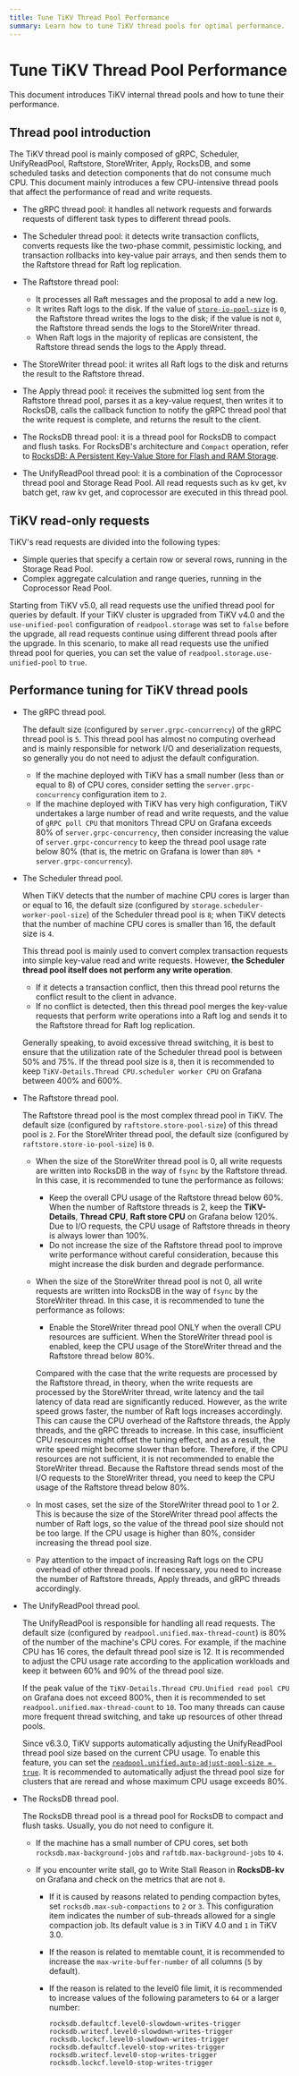 ```yaml
---
title: Tune TiKV Thread Pool Performance
summary: Learn how to tune TiKV thread pools for optimal performance.
---
```


# Tune TiKV Thread Pool Performance

This document introduces TiKV internal thread pools and how to tune their performance.

## Thread pool introduction

The TiKV thread pool is mainly composed of gRPC, Scheduler, UnifyReadPool, Raftstore, StoreWriter, Apply, RocksDB, and some scheduled tasks and detection components that do not consume much CPU. This document mainly introduces a few CPU-intensive thread pools that affect the performance of read and write requests.

* The gRPC thread pool: it handles all network requests and forwards requests of different task types to different thread pools.

* The Scheduler thread pool: it detects write transaction conflicts, converts requests like the two-phase commit, pessimistic locking, and transaction rollbacks into key-value pair arrays, and then sends them to the Raftstore thread for Raft log replication.

* The Raftstore thread pool:

    - It processes all Raft messages and the proposal to add a new log.
    - It writes Raft logs to the disk. If the value of  [`store-io-pool-size`](/tikv-configuration-file.md#store-io-pool-size-new-in-v530) is `0`, the Raftstore thread writes the logs to the disk; if the value is not `0`, the Raftstore thread sends the logs to the StoreWriter thread.
    - When Raft logs in the majority of replicas are consistent, the Raftstore thread sends the logs to the Apply thread.

* The StoreWriter thread pool: it writes all Raft logs to the disk and returns the result to the Raftstore thread.

* The Apply thread pool: it receives the submitted log sent from the Raftstore thread pool, parses it as a key-value request, then writes it to RocksDB, calls the callback function to notify the gRPC thread pool that the write request is complete, and returns the result to the client.

* The RocksDB thread pool: it is a thread pool for RocksDB to compact and flush tasks. For RocksDB's architecture and `Compact` operation, refer to [RocksDB: A Persistent Key-Value Store for Flash and RAM Storage](https://github.com/facebook/rocksdb).

* The UnifyReadPool thread pool: it is a combination of the Coprocessor thread pool and Storage Read Pool. All read requests such as kv get, kv batch get, raw kv get, and coprocessor are executed in this thread pool.

## TiKV read-only requests

TiKV's read requests are divided into the following types:

- Simple queries that specify a certain row or several rows, running in the Storage Read Pool.
- Complex aggregate calculation and range queries, running in the Coprocessor Read Pool.

Starting from TiKV v5.0, all read requests use the unified thread pool for queries by default. If your TiKV cluster is upgraded from TiKV v4.0 and the `use-unified-pool` configuration of `readpool.storage` was set to `false` before the upgrade, all read requests continue using different thread pools after the upgrade. In this scenario, to make all read requests use the unified thread pool for queries, you can set the value of `readpool.storage.use-unified-pool` to `true`.

## Performance tuning for TiKV thread pools

* The gRPC thread pool.

    The default size (configured by `server.grpc-concurrency`) of the gRPC thread pool is `5`. This thread pool has almost no computing overhead and is mainly responsible for network I/O and deserialization requests, so generally you do not need to adjust the default configuration.

    - If the machine deployed with TiKV has a small number (less than or equal to 8) of CPU cores, consider setting the `server.grpc-concurrency` configuration item to `2`.
    - If the machine deployed with TiKV has very high configuration, TiKV undertakes a large number of read and write requests, and the value of `gRPC poll CPU` that monitors Thread CPU on Grafana exceeds 80% of `server.grpc-concurrency`, then consider increasing the value of `server.grpc-concurrency` to keep the thread pool usage rate below 80% (that is, the metric on Grafana is lower than `80% * server.grpc-concurrency`).

* The Scheduler thread pool.

    When TiKV detects that the number of machine CPU cores is larger than or equal to 16, the default size (configured by `storage.scheduler-worker-pool-size`) of the Scheduler thread pool is `8`; when TiKV detects that the number of machine CPU cores is smaller than 16, the default size is `4`.

    This thread pool is mainly used to convert complex transaction requests into simple key-value read and write requests. However, **the Scheduler thread pool itself does not perform any write operation**.

    - If it detects a transaction conflict, then this thread pool returns the conflict result to the client in advance.
    - If no conflict is detected, then this thread pool merges the key-value requests that perform write operations into a Raft log and sends it to the Raftstore thread for Raft log replication.

    Generally speaking, to avoid excessive thread switching, it is best to ensure that the utilization rate of the Scheduler thread pool is between 50% and 75%. If the thread pool size is `8`, then it is recommended to keep `TiKV-Details.Thread CPU.scheduler worker CPU` on Grafana between 400% and 600%.

* The Raftstore thread pool.

    The Raftstore thread pool is the most complex thread pool in TiKV. The default size (configured by `raftstore.store-pool-size`) of this thread pool is `2`. For the StoreWriter thread pool, the default size (configured by `raftstore.store-io-pool-size`) is `0`.

    - When the size of the StoreWriter thread pool is 0, all write requests are written into RocksDB in the way of `fsync` by the Raftstore thread. In this case, it is recommended to tune the performance as follows:

        - Keep the overall CPU usage of the Raftstore thread below 60%. When the number of Raftstore threads is 2, keep the **TiKV-Details**, **Thread CPU**, **Raft store CPU** on Grafana below 120%. Due to I/O requests, the CPU usage of Raftstore threads in theory is always lower than 100%.
        - Do not increase the size of the Raftstore thread pool to improve write performance without careful consideration, because this might increase the disk burden and degrade performance.

    - When the size of the StoreWriter thread pool is not 0, all write requests are written into RocksDB in the way of `fsync` by the StoreWriter thread. In this case, it is recommended to tune the performance as follows:

        - Enable the StoreWriter thread pool ONLY when the overall CPU resources are sufficient. When the StoreWriter thread pool is enabled, keep the CPU usage of the StoreWriter thread and the Raftstore thread below 80%.

         Compared with the case that the write requests are processed by the Raftstore thread, in theory, when the write requests are processed by the StoreWriter thread, write latency and the tail latency of data read are significantly reduced. However, as the write speed grows faster, the number of Raft logs increases accordingly. This can cause the CPU overhead of the Raftstore threads, the Apply threads, and the gRPC threads to increase. In this case, insufficient CPU resources might offset the tuning effect, and as a result, the write speed might become slower than before. Therefore, if the CPU resources are not sufficient, it is not recommended to enable the StoreWriter thread. Because the Raftstore thread sends most of the I/O requests to the StoreWriter thread, you need to keep the CPU usage of the Raftstore thread below 80%.

    - In most cases, set the size of the StoreWriter thread pool to 1 or 2. This is because the size of the StoreWriter thread pool affects the number of Raft logs, so the value of the thread pool size should not be too large. If the CPU usage is higher than 80%, consider increasing the thread pool size.

    - Pay attention to the impact of increasing Raft logs on the CPU overhead of other thread pools. If necessary, you need to increase the number of Raftstore threads, Apply threads, and gRPC threads accordingly.

* The UnifyReadPool thread pool.

    The UnifyReadPool is responsible for handling all read requests. The default size (configured by `readpool.unified.max-thread-count`) is 80% of the number of the machine's CPU cores. For example, if the machine CPU has 16 cores, the default thread pool size is 12. It is recommended to adjust the CPU usage rate according to the application workloads and keep it between 60% and 90% of the thread pool size.

    If the peak value of the `TiKV-Details.Thread CPU.Unified read pool CPU` on Grafana does not exceed 800%, then it is recommended to set `readpool.unified.max-thread-count` to `10`. Too many threads can cause more frequent thread switching, and take up resources of other thread pools.

    Since v6.3.0, TiKV supports automatically adjusting the UnifyReadPool thread pool size based on the current CPU usage. To enable this feature, you can set the [`readpool.unified.auto-adjust-pool-size = true`](/tikv-configuration-file.md#auto-adjust-pool-size-new-in-v630). It is recommended to automatically adjust the thread pool size for clusters that are reread and whose maximum CPU usage exceeds 80%.

* The RocksDB thread pool.

    The RocksDB thread pool is a thread pool for RocksDB to compact and flush tasks. Usually, you do not need to configure it.

    * If the machine has a small number of CPU cores, set both `rocksdb.max-background-jobs` and `raftdb.max-background-jobs` to `4`.
    * If you encounter write stall, go to Write Stall Reason in **RocksDB-kv** on Grafana and check on the metrics that are not `0`.

        * If it is caused by reasons related to pending compaction bytes, set `rocksdb.max-sub-compactions` to `2` or `3`. This configuration item indicates the number of sub-threads allowed for a single compaction job. Its default value is `3` in TiKV 4.0 and `1` in TiKV 3.0.
        * If the reason is related to memtable count, it is recommended to increase the `max-write-buffer-number` of all columns (`5` by default).
        * If the reason is related to the level0 file limit, it is recommended to increase values of the following parameters to `64` or a larger number:

            ```
            rocksdb.defaultcf.level0-slowdown-writes-trigger
            rocksdb.writecf.level0-slowdown-writes-trigger
            rocksdb.lockcf.level0-slowdown-writes-trigger
            rocksdb.defaultcf.level0-stop-writes-trigger
            rocksdb.writecf.level0-stop-writes-trigger
            rocksdb.lockcf.level0-stop-writes-trigger
            ```
